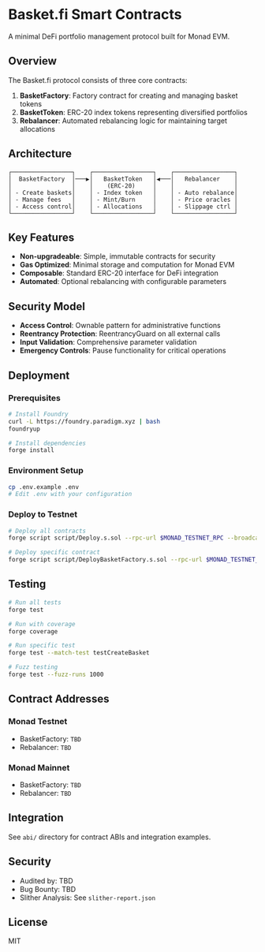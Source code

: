 # Basket.fi Smart Contracts

A minimal DeFi portfolio management protocol built for Monad EVM.

## Overview

The Basket.fi protocol consists of three core contracts:

1. **BasketFactory**: Factory contract for creating and managing basket tokens
2. **BasketToken**: ERC-20 index tokens representing diversified portfolios
3. **Rebalancer**: Automated rebalancing logic for maintaining target allocations

## Architecture

```
┌─────────────────┐    ┌─────────────────┐    ┌─────────────────┐
│  BasketFactory  │───▶│   BasketToken   │◀───│   Rebalancer    │
│                 │    │    (ERC-20)     │    │                 │
│ - Create baskets│    │ - Index token   │    │ - Auto rebalance│
│ - Manage fees   │    │ - Mint/Burn     │    │ - Price oracles │
│ - Access control│    │ - Allocations   │    │ - Slippage ctrl │
└─────────────────┘    └─────────────────┘    └─────────────────┘
```

## Key Features

- **Non-upgradeable**: Simple, immutable contracts for security
- **Gas Optimized**: Minimal storage and computation for Monad EVM
- **Composable**: Standard ERC-20 interface for DeFi integration
- **Automated**: Optional rebalancing with configurable parameters

## Security Model

- **Access Control**: Ownable pattern for administrative functions
- **Reentrancy Protection**: ReentrancyGuard on all external calls
- **Input Validation**: Comprehensive parameter validation
- **Emergency Controls**: Pause functionality for critical operations

## Deployment

### Prerequisites

```bash
# Install Foundry
curl -L https://foundry.paradigm.xyz | bash
foundryup

# Install dependencies
forge install
```

### Environment Setup

```bash
cp .env.example .env
# Edit .env with your configuration
```

### Deploy to Testnet

```bash
# Deploy all contracts
forge script script/Deploy.s.sol --rpc-url $MONAD_TESTNET_RPC --broadcast --verify

# Deploy specific contract
forge script script/DeployBasketFactory.s.sol --rpc-url $MONAD_TESTNET_RPC --broadcast
```

## Testing

```bash
# Run all tests
forge test

# Run with coverage
forge coverage

# Run specific test
forge test --match-test testCreateBasket

# Fuzz testing
forge test --fuzz-runs 1000
```

## Contract Addresses

### Monad Testnet
- BasketFactory: `TBD`
- Rebalancer: `TBD`

### Monad Mainnet
- BasketFactory: `TBD`
- Rebalancer: `TBD`

## Integration

See `abi/` directory for contract ABIs and integration examples.

## Security

- Audited by: TBD
- Bug Bounty: TBD
- Slither Analysis: See `slither-report.json`

## License

MIT